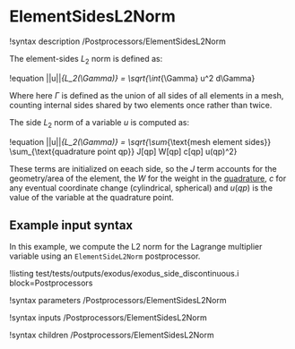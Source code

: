 # ElementSidesL2Norm

!syntax description /Postprocessors/ElementSidesL2Norm

The element-sides $L_2$ norm is defined as:

!equation
||u||_{L_2(\Gamma)} = \sqrt{\int_{\Gamma} u^2 d\Gamma}

Where here $\Gamma$ is defined as the union of all sides of all
elements in a mesh, counting internal sides shared by two elements
once rather than twice.

The side $L_2$ norm of a variable $u$ is computed as:

!equation
||u||_{L_2(\Gamma)} = \sqrt{\sum_{\text{mesh element sides}} \sum_{\text{quadrature point qp}} J[qp] W[qp] c[qp] u(qp)^2}

These terms are initialized on eeach side, so the $J$ term accounts
for the geometry/area of the element, the $W$ for the weight in the
[quadrature](syntax/Executioner/Quadrature/index.md), $c$ for any
eventual coordinate change (cylindrical, spherical) and $u(qp)$ is the
value of the variable at the quadrature point.

## Example input syntax

In this example, we compute the L2 norm for the Lagrange multiplier variable using an `ElementSideL2Norm` postprocessor.

!listing test/tests/outputs/exodus/exodus_side_discontinuous.i block=Postprocessors

!syntax parameters /Postprocessors/ElementSidesL2Norm

!syntax inputs /Postprocessors/ElementSidesL2Norm

!syntax children /Postprocessors/ElementSidesL2Norm
